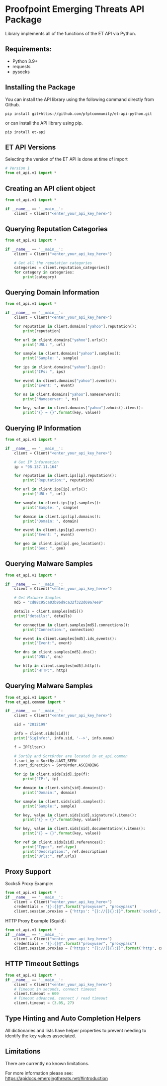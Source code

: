# Proofpoint Emerging Threats API Package

Library implements all of the functions of the ET API via Python.

## Requirements:

* Python 3.9+
* requests
* pysocks

## Installing the Package

You can install the API library using the following command directly from Github.

```
pip install git+https://github.com/pfptcommunity/et-api-python.git
```

or can install the API library using pip.

```
pip install et-api
```

## ET API Versions

Selecting the version of the ET API is done at time of import

```python
# Version 1
from et_api.v1 import *
```

## Creating an API client object

```python
from et_api.v1 import *

if __name__ == '__main__':
    client = Client("<enter_your_api_key_here>")
```

## Querying Reputation Categories

```python
from et_api.v1 import *

if __name__ == '__main__':
    client = Client("<enter_your_api_key_here>")

    # Get all the reputation categories
    categories = client.reputation_categories()
    for category in categories:
        print(category)
```

## Querying Domain Information

```python
from et_api.v1 import *

if __name__ == '__main__':
    client = Client("<enter_your_api_key_here>")

    for reputation in client.domains["yahoo"].reputation():
        print(reputation)

    for url in client.domains["yahoo"].urls():
        print("URL: ", url)

    for sample in client.domains["yahoo"].samples():
        print("Sample: ", sample)

    for ips in client.domains["yahoo"].ips():
        print("IPs: ", ips)

    for event in client.domains["yahoo"].events():
        print("Event: ", event)

    for ns in client.domains["yahoo"].nameservers():
        print("Nameserver: ", ns)

    for key, value in client.domains["yahoo"].whois().items():
        print("{} = {}".format(key, value))
```

## Querying IP Information

```python
from et_api.v1 import *

if __name__ == '__main__':
    client = Client("<enter_your_api_key_here>")

    # Get IP Information
    ip = "98.137.11.164"

    for reputation in client.ips[ip].reputation():
        print("Reputation:", reputation)

    for url in client.ips[ip].urls():
        print("URL: ", url)

    for sample in client.ips[ip].samples():
        print("Sample: ", sample)

    for domain in client.ips[ip].domains():
        print("Domain: ", domain)

    for event in client.ips[ip].events():
        print("Event: ", event)

    for geo in client.ips[ip].geo_location():
        print("Geo: ", geo)
```

## Querying Malware Samples

```python
from et_api.v1 import *

if __name__ == '__main__':
    client = Client("<enter_your_api_key_here>")

    # Get Malware Samples
    md5 = "cd88c95ca03b86d9ca32f322d69a7ee9"

    details = client.samples[md5]()
    print("details:", details)

    for connection in client.samples[md5].connections():
        print("Connection:", connection)

    for event in client.samples[md5].ids_events():
        print("Event:", event)

    for dns in client.samples[md5].dns():
        print("DNS:", dns)

    for http in client.samples[md5].http():
        print("HTTP:", http)
```

## Querying Malware Samples

```python
from et_api.v1 import *
from et_api.common import *

if __name__ == '__main__':
    client = Client("<enter_your_api_key_here>")

    sid = "2012199"

    info = client.sids[sid]()
    print("SigInfo:", info.sid, '-->', info.name)

    f = IPFilter()

    # SortBy and SortOrder are located in et_api.common
    f.sort_by = SortBy.LAST_SEEN
    f.sort_direction = SortOrder.ASCENDING

    for ip in client.sids[sid].ips(f):
        print("IP:", ip)

    for domain in client.sids[sid].domains():
        print("Domain:", domain)

    for sample in client.sids[sid].samples():
        print("Sample:", sample)

    for key, value in client.sids[sid].signature().items():
        print("{} = {}".format(key, value))

    for key, value in client.sids[sid].documentation().items():
        print("{} = {}".format(key, value))

    for ref in client.sids[sid].references():
        print("Type:", ref.type)
        print("Description:", ref.description)
        print("Urls:", ref.urls)
```

## Proxy Support
Socks5 Proxy Example:
```python
from et_api.v1 import *
if __name__ == '__main__':
    client = Client("<enter_your_api_key_here>")
    credentials = "{}:{}@".format("proxyuser", "proxypass")
    client.session.proxies = {'https': "{}://{}{}:{}".format('socks5', credentials, '<your_proxy>', '8128')}
```
HTTP Proxy Example (Squid):
```python
from et_api.v1 import *
if __name__ == '__main__':
    client = Client("<enter_your_api_key_here>")
    credentials = "{}:{}@".format("proxyuser", "proxypass")
    client.session.proxies = {'https': "{}://{}{}:{}".format('http', credentials, '<your_proxy>', '3128')}

```

## HTTP Timeout Settings
```python
from et_api.v1 import *
if __name__ == '__main__':
    client = Client("<enter_your_api_key_here>")
    # Timeout in seconds, connect timeout
    client.timeout = 600
    # Timeout advanced, connect / read timeout
    client.timeout = (3.05, 27)
```

## Type Hinting and Auto Completion Helpers

All dictionaries and lists have helper properties to prevent needing to identify the key values associated.

## Limitations

There are currently no known limitations.

For more information please see: https://apidocs.emergingthreats.net/#introduction
